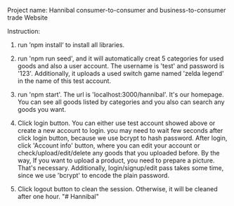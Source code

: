 Project name: Hannibal consumer-to-consumer and business-to-consumer trade Website

Instruction:
1. run ’npm install‘ to install all libraries.

2. run 'npm run seed', and it will automatically creat 5 categories for used goods and also a user account. The username is 'test' and password is '123'. Additionally, it uploads a used switch game named 'zelda legend' in the name of this test account.

3. run 'npm start'. The url is 'localhost:3000/hannibal'. It's our homepage. You can see all goods listed by categories and you also can search any goods you want. 


4. Click login button. You can either use test account showed above or create a new account to login. you may need to wait few seconds after click login button, because we use bcrypt to hash password. After login, click 'Account info' button, where you can edit your account or check/upload/edit/delete any goods that you uploaded before. By the way, If you want to upload a product, you need to prepare a picture. That's necessary. Additionally, login/signup/edit pass takes some time, since we use 'bcrypt' to encode the plain password.

5. Click logout button to clean the session. Otherwise, it will be cleaned after one hour.
"# Hannibal" 
